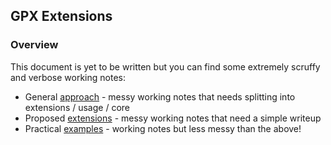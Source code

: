 ## GPX Extensions

### Overview

This document is yet to be written but you can find some extremely scruffy and verbose working notes:

- General [approach](approach.md) - messy working notes that needs splitting into extensions / usage / core
- Proposed [extensions](extensions.md) - messy working notes that need a simple writeup
- Practical [examples](examples.md) - working notes but less messy than the above!